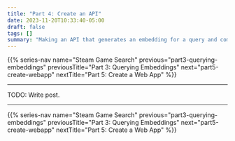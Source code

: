```yaml
---
title: "Part 4: Create an API"
date: 2023-11-20T10:33:40-05:00
draft: false
tags: []
summary: "Making an API that generates an embedding for a query and compares it to the database."
---
```


{{% series-nav name="Steam Game Search" previous="part3-querying-embeddings" previousTitle="Part 3: Querying Embeddings" next="part5-create-webapp" nextTitle="Part 5: Create a Web App" %}}

---

TODO: Write post.

---

{{% series-nav name="Steam Game Search" previous="part3-querying-embeddings" previousTitle="Part 3: Querying Embeddings" next="part5-create-webapp" nextTitle="Part 5: Create a Web App" %}}